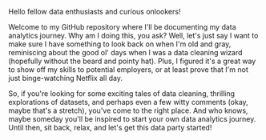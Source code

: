Hello fellow data enthusiasts and curious onlookers!

Welcome to my GitHub repository where I'll be documenting my data analytics journey. Why am I doing this, you ask? Well, let's just say I want to make sure I have something to look back on when I'm old and gray, reminiscing about the good ol' days when I was a data cleaning wizard (hopefully without the beard and pointy hat). Plus, I figured it's a great way to show off my skills to potential employers, or at least prove that I'm not just binge-watching Netflix all day.

So, if you're looking for some exciting tales of data cleaning, thrilling explorations of datasets, and perhaps even a few witty comments (okay, maybe that's a stretch), you've come to the right place. And who knows, maybe someday you'll be inspired to start your own data analytics journey. Until then, sit back, relax, and let's get this data party started!
